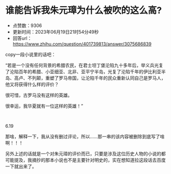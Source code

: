 # 谁能告诉我朱元璋为什么被吹的这么高?
- 点赞数：9306
- 更新时间：2023年06月19日21时54分49秒
- 回答url：https://www.zhihu.com/question/401739813/answer/3075686839
<body>
 <p data-pid="CQmNVZxW">copy一段小说里的话吧：</p>
 <p data-pid="D98kjNwJ">“若是一个没有任何背景的希腊农民，在君士坦丁堡沦陷九十多年后，举义兵光复了沦陷百年的希腊、小亚细亚、北非、亚平宁半岛，光复了沦陷千年的伊比利亚半岛、高卢、不列颠，重塑了罗马帝国，让沦陷千年的民众重新认同自己是罗马人，他又将获得什么样的评价？</p>
 <p data-pid="EKHCmLHc">很可惜，古罗马没有这样的英雄。</p>
 <p data-pid="lnqky1Zv">很幸运，我华夏就有一位这样的英雄！”</p>
 <p class="ztext-empty-paragraph"><br></p>
 <p data-pid="L63FqzrQ">6.19</p>
 <p data-pid="_GID1tO7">那啥，解释一下，我从没有删过评论，所以……那一串的该内容被删除到底写了啥啊！！！</p>
 <p data-pid="sR9MMYC7">另外上述的话就是一个对朱元璋的评价而已，只要是涉及这位历史人物的小说的都可能提及，我摘抄的那本小说也不是主要针对明史的，实在想知道拉这段话去百度一下就出来了。</p>
</body>